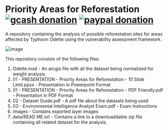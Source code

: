 # Priority Areas for Reforestation [![gcash donation][1]][2] [![paypal donation][3]][4]

A repository containing the analysis of possible reforestation sites for areas affected by Typhoon Odette using the vulnerability assessment framework.

![image](https://user-images.githubusercontent.com/102983286/172996124-f474e665-fc0a-4bb5-b23f-eb72023174a5.png)


This repository consists of the following files:
  1. Odette.mxd - An arcgis file with all the dataset being normalized for weight analysis.
  2. 01 - PRESENTATION - Priority Areas for Reforestation - 10 Slide Limit.ppsx - Presentation in Powerpoint Format
  3. 01 - PRESENTATION - Priority Areas for Reforestation - PDF Friendly.pdf - Presentation in PDF Format 
  4. 02 - Dataset Guide.pdf - A pdf file about the datasets being used
  5. 03 - Environmental Intelligence Analyst Exam.pdf - Exam Instructions
  6. images - Contains exported layer images
  7. data/READ ME.txt - Contains a link to a downloaddable zip file containing all related dataset for the analysis.

[1]: https://img.shields.io/badge/donate-gcash-green
[2]: https://drive.google.com/file/d/1JeMx5_S7VBBT-3xO7mV9YOMfESeV3eKa/view

[3]: https://img.shields.io/badge/donate-paypal-blue
[4]: https://www.paypal.com/paypalme/mcabanlitph
